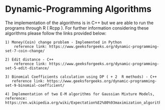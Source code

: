 # Dynamic-Programming Algorithms 

The implementation of the algorithms is in C++ but we are able to run the programs
through R ( Rcpp ). For further information considering these algorithms please
follow the links provided below:

    1) Money(Coin) change problem - Implemented in Python
        reference link: https://www.geeksforgeeks.org/dynamic-programming-set-7-coin-change/

    2) Edit distance - C++
        reference link: https://www.geeksforgeeks.org/dynamic-programming-set-5-edit-distance/

    3) Binomial Coefficients calculation using DP ( + 2  R methods) - C++
       reference link: https://www.geeksforgeeks.org/dynamic-programming-set-9-binomial-coefficient/
    
    4) Implementation of two E-M algorithms for Gaussian Mixture Models, reference: https://en.wikipedia.org/wiki/Expectation%E2%80%93maximization_algorithm
